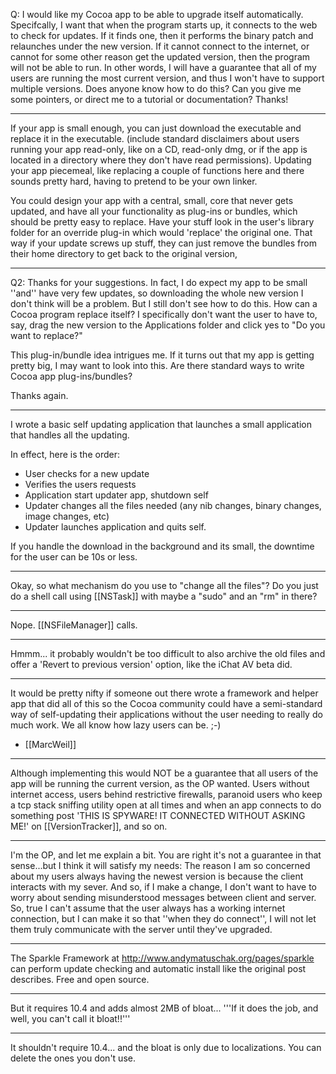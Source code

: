 

Q: I would like my Cocoa app to be able to upgrade itself automatically.  Specifcally, I want that when the program starts up, it connects to the web to check for updates.  If it finds one, then it performs the binary patch and relaunches under the new version.  If it cannot connect to the internet, or cannot for some other reason get the updated version, then the program will not be able to run.  In other words, I will have a guarantee that all of my users are running the most current version, and thus I won't have to support multiple versions.  Does anyone know how to do this?  Can you give me some pointers, or direct me to a tutorial or documentation?  Thanks!

----

If your app is small enough, you can just download the executable and replace it in the executable. (include standard disclaimers about users running your app read-only, like on a CD, read-only dmg, or if the app is located in a directory where they don't have read permissions).   Updating your app piecemeal, like replacing a couple of functions here and there sounds pretty hard, having to pretend to be your own linker.


You could design your app with a central, small, core that never gets updated, and have all your functionality as plug-ins or bundles, which should be pretty easy to replace.  Have your stuff look in the user's library folder for an override plug-in which would 'replace' the original one.  That way if your update screws up stuff, they can just remove the bundles from their home directory to get back to the original version,


----

Q2:  Thanks for your suggestions.  In fact, I do expect my app to be small ''and'' have very few updates, so downloading the whole new version I don't think will be a problem.  But I still don't see how to do this.  How can a Cocoa program replace itself?  I specifically don't want the user to have to, say, drag the new version to the Applications folder and click yes to "Do you want to replace?"

This plug-in/bundle idea intrigues me.  If it turns out that my app is getting pretty big, I may want to look into this.  Are there standard ways to write Cocoa app plug-ins/bundles?

Thanks again.

----

I wrote a basic self updating application that launches a small application that handles all the updating.

In effect, here is the order:
- User checks for a new update
- Verifies the users requests
- Application start updater app, shutdown self
- Updater changes all the files needed (any nib changes, binary changes, image changes, etc)
- Updater launches application and quits self.

If you handle the download in the background  and its small, the downtime for the user can be 10s or less.

----

Okay, so what mechanism do you use to "change all the files"?  Do you just do a shell call using [[NSTask]] with maybe a "sudo" and an "rm" in there?

----

Nope. [[NSFileManager]] calls.

----

Hmmm... it probably wouldn't be too difficult to also archive the old files and offer a 'Revert to previous version' option, like the iChat AV beta did.

----
It would be pretty nifty if someone out there wrote a framework and helper app that did all of this so the Cocoa community could have a semi-standard way of self-updating their applications without the user needing to really do much work. We all know how lazy users can be. ;-)

- [[MarcWeil]]

----

Although implementing this would NOT be a guarantee that all users of the app will be running the current version, as the OP wanted. Users without internet access, users behind restrictive firewalls, paranoid users who keep a tcp stack sniffing utility open at all times and when an app connects to do something post 'THIS IS SPYWARE! IT CONNECTED WITHOUT ASKING ME!' on [[VersionTracker]], and so on.

----

I'm the OP, and let me explain a bit.  You are right it's not a guarantee in that sense...but I think it will satisfy my needs: The reason I am so concerned about my users always having the newest version is because the client interacts with my sever.  And so, if I make a change, I don't want to have to worry about sending misunderstood messages between client and server.  So, true I can't assume that the user always has a working internet connection, but I can make it so that ''when they do connect'', I will not let them truly communicate with the server until they've upgraded.

----

The Sparkle Framework at http://www.andymatuschak.org/pages/sparkle can perform update checking and automatic install like the original post describes.  Free and open source.

----

But it requires 10.4 and adds almost 2MB of bloat... '''If it does the job, and well, you can't call it bloat!!'''

----

It shouldn't require 10.4... and the bloat is only due to localizations. You can delete the ones you don't use.
